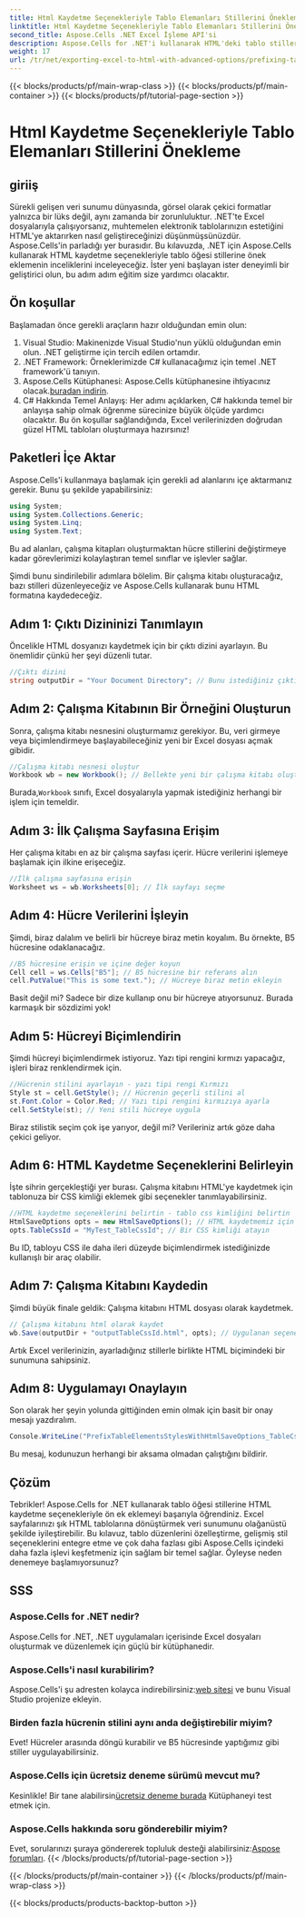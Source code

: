 ```yaml
---
title: Html Kaydetme Seçenekleriyle Tablo Elemanları Stillerini Önekleme
linktitle: Html Kaydetme Seçenekleriyle Tablo Elemanları Stillerini Önekleme
second_title: Aspose.Cells .NET Excel İşleme API'si
description: Aspose.Cells for .NET'i kullanarak HTML'deki tablo stillerine önek eklemeyi ve Excel dışa aktarımlarınızı adım adım örneklerle geliştirmeyi öğrenin.
weight: 17
url: /tr/net/exporting-excel-to-html-with-advanced-options/prefixing-table-elements-styles/
---
```


{{< blocks/products/pf/main-wrap-class >}}
{{< blocks/products/pf/main-container >}}
{{< blocks/products/pf/tutorial-page-section >}}

# Html Kaydetme Seçenekleriyle Tablo Elemanları Stillerini Önekleme

## giriiş
Sürekli gelişen veri sunumu dünyasında, görsel olarak çekici formatlar yalnızca bir lüks değil, aynı zamanda bir zorunluluktur. .NET'te Excel dosyalarıyla çalışıyorsanız, muhtemelen elektronik tablolarınızın estetiğini HTML'ye aktarırken nasıl geliştireceğinizi düşünmüşsünüzdür. Aspose.Cells'in parladığı yer burasıdır. Bu kılavuzda, .NET için Aspose.Cells kullanarak HTML kaydetme seçenekleriyle tablo öğesi stillerine önek eklemenin inceliklerini inceleyeceğiz. İster yeni başlayan ister deneyimli bir geliştirici olun, bu adım adım eğitim size yardımcı olacaktır.
## Ön koşullar
Başlamadan önce gerekli araçların hazır olduğundan emin olun:
1. Visual Studio: Makinenizde Visual Studio'nun yüklü olduğundan emin olun. .NET geliştirme için tercih edilen ortamdır.
2. .NET Framework: Örneklerimizde C# kullanacağımız için temel .NET framework'ü tanıyın.
3.  Aspose.Cells Kütüphanesi: Aspose.Cells kütüphanesine ihtiyacınız olacak.[buradan indirin](https://releases.aspose.com/cells/net/).
4. C# Hakkında Temel Anlayış: Her adımı açıklarken, C# hakkında temel bir anlayışa sahip olmak öğrenme sürecinize büyük ölçüde yardımcı olacaktır.
Bu ön koşullar sağlandığında, Excel verilerinizden doğrudan güzel HTML tabloları oluşturmaya hazırsınız!
## Paketleri İçe Aktar
Aspose.Cells'i kullanmaya başlamak için gerekli ad alanlarını içe aktarmanız gerekir. Bunu şu şekilde yapabilirsiniz:
```csharp
using System;
using System.Collections.Generic;
using System.Linq;
using System.Text;
```
Bu ad alanları, çalışma kitapları oluşturmaktan hücre stillerini değiştirmeye kadar görevlerimizi kolaylaştıran temel sınıflar ve işlevler sağlar.

Şimdi bunu sindirilebilir adımlara bölelim. Bir çalışma kitabı oluşturacağız, bazı stilleri düzenleyeceğiz ve Aspose.Cells kullanarak bunu HTML formatına kaydedeceğiz.
## Adım 1: Çıktı Dizininizi Tanımlayın
Öncelikle HTML dosyanızı kaydetmek için bir çıktı dizini ayarlayın. Bu önemlidir çünkü her şeyi düzenli tutar.
```csharp
//Çıktı dizini
string outputDir = "Your Document Directory"; // Bunu istediğiniz çıktı dizinine değiştirin
```
## Adım 2: Çalışma Kitabının Bir Örneğini Oluşturun
Sonra, çalışma kitabı nesnesini oluşturmamız gerekiyor. Bu, veri girmeye veya biçimlendirmeye başlayabileceğiniz yeni bir Excel dosyası açmak gibidir.
```csharp
//Çalışma kitabı nesnesi oluştur
Workbook wb = new Workbook(); // Bellekte yeni bir çalışma kitabı oluşturdunuz
```
 Burada,`Workbook` sınıfı, Excel dosyalarıyla yapmak istediğiniz herhangi bir işlem için temeldir. 
## Adım 3: İlk Çalışma Sayfasına Erişim
Her çalışma kitabı en az bir çalışma sayfası içerir. Hücre verilerini işlemeye başlamak için ilkine erişeceğiz.
```csharp
//İlk çalışma sayfasına erişin
Worksheet ws = wb.Worksheets[0]; // İlk sayfayı seçme
```
## Adım 4: Hücre Verilerini İşleyin
Şimdi, biraz dalalım ve belirli bir hücreye biraz metin koyalım. Bu örnekte, B5 hücresine odaklanacağız.
```csharp
//B5 hücresine erişin ve içine değer koyun
Cell cell = ws.Cells["B5"]; // B5 hücresine bir referans alın
cell.PutValue("This is some text."); // Hücreye biraz metin ekleyin
```
Basit değil mi? Sadece bir dize kullanıp onu bir hücreye atıyorsunuz. Burada karmaşık bir sözdizimi yok!
## Adım 5: Hücreyi Biçimlendirin
Şimdi hücreyi biçimlendirmek istiyoruz. Yazı tipi rengini kırmızı yapacağız, işleri biraz renklendirmek için.
```csharp
//Hücrenin stilini ayarlayın - yazı tipi rengi Kırmızı
Style st = cell.GetStyle(); // Hücrenin geçerli stilini al
st.Font.Color = Color.Red; // Yazı tipi rengini kırmızıya ayarla
cell.SetStyle(st); // Yeni stili hücreye uygula
```
Biraz stilistik seçim çok işe yarıyor, değil mi? Verileriniz artık göze daha çekici geliyor.
## Adım 6: HTML Kaydetme Seçeneklerini Belirleyin
İşte sihrin gerçekleştiği yer burası. Çalışma kitabını HTML'ye kaydetmek için tablonuza bir CSS kimliği eklemek gibi seçenekler tanımlayabilirsiniz.
```csharp
//HTML kaydetme seçeneklerini belirtin - tablo css kimliğini belirtin
HtmlSaveOptions opts = new HtmlSaveOptions(); // HTML kaydetmemiz için seçenekler oluşturun
opts.TableCssId = "MyTest_TableCssId"; // Bir CSS kimliği atayın
```
Bu ID, tabloyu CSS ile daha ileri düzeyde biçimlendirmek istediğinizde kullanışlı bir araç olabilir.
## Adım 7: Çalışma Kitabını Kaydedin
Şimdi büyük finale geldik: Çalışma kitabını HTML dosyası olarak kaydetmek. 
```csharp
// Çalışma kitabını html olarak kaydet
wb.Save(outputDir + "outputTableCssId.html", opts); // Uygulanan seçeneklerle kaydet
```
Artık Excel verilerinizin, ayarladığınız stillerle birlikte HTML biçimindeki bir sunumuna sahipsiniz.
## Adım 8: Uygulamayı Onaylayın
Son olarak her şeyin yolunda gittiğinden emin olmak için basit bir onay mesajı yazdıralım.
```csharp
Console.WriteLine("PrefixTableElementsStylesWithHtmlSaveOptions_TableCssIdProperty executed successfully.");
```
Bu mesaj, kodunuzun herhangi bir aksama olmadan çalıştığını bildirir.
## Çözüm
Tebrikler! Aspose.Cells for .NET kullanarak tablo öğesi stillerine HTML kaydetme seçenekleriyle ön ek eklemeyi başarıyla öğrendiniz. Excel sayfalarınızı şık HTML tablolarına dönüştürmek veri sunumunu olağanüstü şekilde iyileştirebilir. Bu kılavuz, tablo düzenlerini özelleştirme, gelişmiş stil seçeneklerini entegre etme ve çok daha fazlası gibi Aspose.Cells içindeki daha fazla işlevi keşfetmeniz için sağlam bir temel sağlar. Öyleyse neden denemeye başlamıyorsunuz?
## SSS
### Aspose.Cells for .NET nedir?  
Aspose.Cells for .NET, .NET uygulamaları içerisinde Excel dosyaları oluşturmak ve düzenlemek için güçlü bir kütüphanedir.
### Aspose.Cells'i nasıl kurabilirim?  
 Aspose.Cells'i şu adresten kolayca indirebilirsiniz:[web sitesi](https://releases.aspose.com/cells/net/) ve bunu Visual Studio projenize ekleyin.
### Birden fazla hücrenin stilini aynı anda değiştirebilir miyim?  
Evet! Hücreler arasında döngü kurabilir ve B5 hücresinde yaptığımız gibi stiller uygulayabilirsiniz.
### Aspose.Cells için ücretsiz deneme sürümü mevcut mu?  
 Kesinlikle! Bir tane alabilirsin[ücretsiz deneme burada](https://releases.aspose.com/) Kütüphaneyi test etmek için.
### Aspose.Cells hakkında soru gönderebilir miyim?  
Evet, sorularınızı şuraya göndererek topluluk desteği alabilirsiniz:[Aspose forumları](https://forum.aspose.com/c/cells/9).
{{< /blocks/products/pf/tutorial-page-section >}}

{{< /blocks/products/pf/main-container >}}
{{< /blocks/products/pf/main-wrap-class >}}

{{< blocks/products/products-backtop-button >}}
